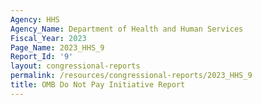 ```yaml
---
Agency: HHS
Agency_Name: Department of Health and Human Services
Fiscal_Year: 2023
Page_Name: 2023_HHS_9
Report_Id: '9'
layout: congressional-reports
permalink: /resources/congressional-reports/2023_HHS_9
title: OMB Do Not Pay Initiative Report
---
```

